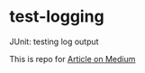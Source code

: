 # test-logging
JUnit: testing log output

This is repo for
[Article on Medium](https://medium.com/@antosha.4e/junit-testing-of-log-output-2cdc3326f6b6)
